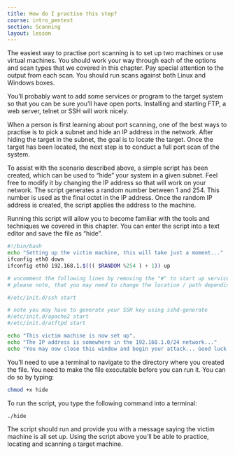 ```yaml
---
title: How do I practise this step?
course: intro_pentest
section: Scanning
layout: lesson
---
```


The easiest way to practise port scanning is to set up two machines or use
virtual machines. You should work your way through each of the options and scan
types that we covered in this chapter. Pay special attention to the output from
each scan. You should run scans against both Linux and Windows boxes.

You’ll probably want to add some services or program to the target system so
that you can be sure you’ll have open ports. Installing and starting FTP, a web
server, telnet or SSH will work nicely.

When a person is first learning about port scanning, one of the best ways to
practise is to pick a subnet and hide an IP address in the network. After hiding
the target in the subnet, the goal is to locate the target. Once the target has
been located, the next step is to conduct a full port scan of the system.

To assist with the scenario described above, a simple script has been created,
which can be used to “hide” your system in a given subnet. Feel free to modify
it by changing the IP address so that will work on your network. The script
generates a random number between 1 and 254. This number is used as the final
octet in the IP address. Once the random IP address is created, the script
applies the address to the machine.

Running this script will allow you to become familiar with the tools and
techniques we covered in this chapter. You can enter the script into a text
editor and save the file as “hide”.

```bash
#!/bin/bash
echo "Setting up the victim machine, this will take just a moment..."
ifconfig eth0 down
ifconfig eth0 192.168.1.$((( $RANDOM %254 ) + 1)) up

# uncomment the following lines by removing the "#" to start up services on your victim
# please note, that you may need to change the location / path depending on your distro

#/etc/init.d/ssh start

# note you may have to generate your SSH key using sshd-generate
#/etc/init.d/apache2 start
#/etc/init.d/atftpd start

echo "This victim machine is now set up".
echo "The IP address is somewhere in the 192.168.1.0/24 network..."
echo "You may now close this window and begin your attack... Good luck!"
```

You’ll need to use a terminal to navigate to the directory where you created the
file. You need to make the file executable before you can run it. You can do so
by typing:

```bash
chmod +x hide
```

To run the script, you type the following command into a terminal:

```bash
./hide
```

The script should run and provide you with a message saying the victim machine
is all set up. Using the script above you’ll be able to practice, locating and
scanning a target machine.
